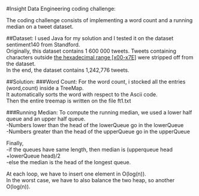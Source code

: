 #Insight Data Engineering coding challenge:

The coding challenge consists of implementing a word count and a running median on a tweet dataset.

##Dataset:
I used Java for my solution and I tested it on the dataset sentiment140 from Standford.<br />
Originally, this dataset contains 1 600 000 tweets. Tweets containing characters outside [the hexadecimal range [x00-x7E]](http://www.ascii-code.com/) were stripped off from the dataset.<br />
In the end, the dataset contains 1,242,776 tweets.

##Solution:
###Word Count:
For the word count, i stocked all the entries (word,count) inside a TreeMap.<br />
It automatically sorts the word with respect to the Ascii code.<br />
Then the entire treemap is written on the file ft1.txt

###Running Median:
To compute the running median, we used a lower half queue and an upper half queue.<br />
-Numbers lower than the head of the lowerQueue go in the lowerQueue <br />
-Numbers greater than the head of the upperQueue go in the upperQueue

Finally,<br />
-if the queues have same length, then median is (upperqueue head +lowerQueue head)/2<br />
-else the median is the head of the longest queue.

At each loop, we have to insert one element in O(log(n)).<br />
In the worst case, we have to also balance the two heap, so another O(log(n)).
